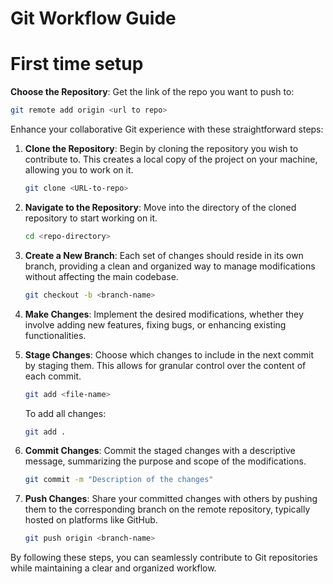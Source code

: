 # Git Workflow Guide

# First time setup
**Choose the Repository**: Get the link of the repo you want to push to: 
```bash
git remote add origin <url to repo>
```

Enhance your collaborative Git experience with these straightforward steps:

1. **Clone the Repository**: Begin by cloning the repository you wish to contribute to. This creates a local copy of the project on your machine, allowing you to work on it.
    ```bash
    git clone <URL-to-repo>
    ```
   
2. **Navigate to the Repository**: Move into the directory of the cloned repository to start working on it.
    ```bash
    cd <repo-directory>
    ```

3. **Create a New Branch**: Each set of changes should reside in its own branch, providing a clean and organized way to manage modifications without affecting the main codebase.
    ```bash
    git checkout -b <branch-name>
    ```

4. **Make Changes**: Implement the desired modifications, whether they involve adding new features, fixing bugs, or enhancing existing functionalities.

5. **Stage Changes**: Choose which changes to include in the next commit by staging them. This allows for granular control over the content of each commit.
    ```bash
    git add <file-name>
    ```
    To add all changes:
    ```bash
    git add .
    ```

6. **Commit Changes**: Commit the staged changes with a descriptive message, summarizing the purpose and scope of the modifications.
    ```bash
    git commit -m "Description of the changes"
    ```

7. **Push Changes**: Share your committed changes with others by pushing them to the corresponding branch on the remote repository, typically hosted on platforms like GitHub.
    ```bash
    git push origin <branch-name>
    ```

By following these steps, you can seamlessly contribute to Git repositories while maintaining a clear and organized workflow.
